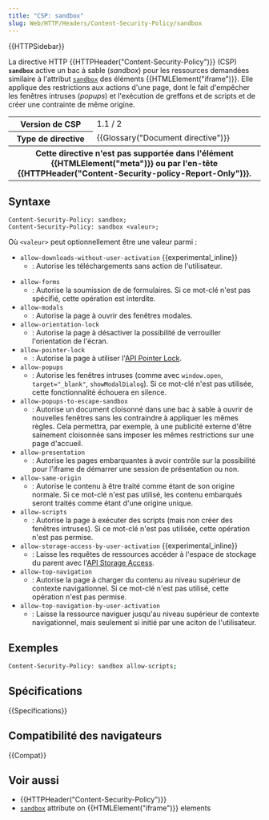 ```yaml
---
title: "CSP: sandbox"
slug: Web/HTTP/Headers/Content-Security-Policy/sandbox
---
```


{{HTTPSidebar}}

La directive HTTP {{HTTPHeader("Content-Security-Policy")}} (CSP) **`sandbox`** active un bac à sable (_sandbox_) pour les ressources demandées similaire à l'attribut [`sandbox`](/fr/docs/Web/HTML/Element/iframe#sandbox) des éléments {{HTMLElement("iframe")}}. Elle applique des restrictions aux actions d'une page, dont le fait d'empêcher les fenêtres intruses (_popups_) et l'exécution de greffons et de scripts et de créer une contrainte de même origine.

<table class="properties">
  <tbody>
    <tr>
      <th scope="row">Version de CSP</th>
      <td>1.1 / 2</td>
    </tr>
    <tr>
      <th scope="row">Type de directive</th>
      <td>{{Glossary("Document directive")}}</td>
    </tr>
    <tr>
      <th colspan="2" scope="row">
        Cette directive n'est pas supportée dans l'élément
        {{HTMLElement("meta")}} ou par l'en-tête
        {{HTTPHeader("Content-Security-policy-Report-Only")}}.
      </th>
    </tr>
  </tbody>
</table>

## Syntaxe

```
Content-Security-Policy: sandbox;
Content-Security-Policy: sandbox <valeur>;
```

Où `<valeur>` peut optionnellement être une valeur parmi :

- `allow-downloads-without-user-activation` {{experimental_inline}}
  - : Autorise les téléchargements sans action de l'utilisateur.

<!---->

- `allow-forms`
  - : Autorise la soumission de de formulaires. Si ce mot-clé n'est pas spécifié, cette opération est interdite.
- `allow-modals`
  - : Autorise la page à ouvrir des fenêtres modales.
- `allow-orientation-lock`
  - : Autorise la page à désactiver la possibilité de verrouiller l'orientation de l'écran.
- `allow-pointer-lock`
  - : Autorise la page à utiliser l'[API Pointer Lock](/fr/docs/WebAPI/Pointer_Lock).
- `allow-popups`
  - : Autorise les fenêtres intruses (comme avec `window.open`, `target="_blank"`, `showModalDialog`). Si ce mot-clé n'est pas utilisée, cette fonctionnalité échouera en silence.
- `allow-popups-to-escape-sandbox`
  - : Autorise un document cloisonné dans une bac à sable à ouvrir de nouvelles fenêtres sans les contraindre à appliquer les mêmes règles. Cela permettra, par exemple, à une publicité externe d'être sainement cloisonnée sans imposer les mêmes restrictions sur une page d'accueil.
- `allow-presentation`
  - : Autorise les pages embarquantes à avoir contrôle sur la possibilité pour l'iframe de démarrer une session de présentation ou non.
- `allow-same-origin`
  - : Autorise le contenu à être traité comme étant de son origine normale. Si ce mot-clé n'est pas utilisé, les contenu embarqués seront traités comme étant d'une origine unique.
- `allow-scripts`
  - : Autorise la page à exécuter des scripts (mais non créer des fenêtres intruses). Si ce mot-clé n'est pas utilisée, cette opération n'est pas permise.
- `allow-storage-access-by-user-activation` {{experimental_inline}}
  - : Laisse les requêtes de ressources accéder à l'espace de stockage du parent avec l'[API Storage Access](/fr/docs/Web/API/Storage_Access_API).
- `allow-top-navigation`
  - : Autorise la page à charger du contenu au niveau supérieur de contexte navigationnel. Si ce mot-clé n'est pas utilisé, cette opération n'est pas permise.
- `allow-top-navigation-by-user-activation`
  - : Laisse la ressource naviguer jusqu'au niveau supérieur de contexte navigationnel, mais seulement si initié par une aciton de l'utilisateur.

## Exemples

```bash
Content-Security-Policy: sandbox allow-scripts;
```

## Spécifications

{{Specifications}}

## Compatibilité des navigateurs

{{Compat}}

## Voir aussi

- {{HTTPHeader("Content-Security-Policy")}}
- [`sandbox`](/fr/docs/Web/HTML/Element/iframe#sandbox) attribute on {{HTMLElement("iframe")}} elements
